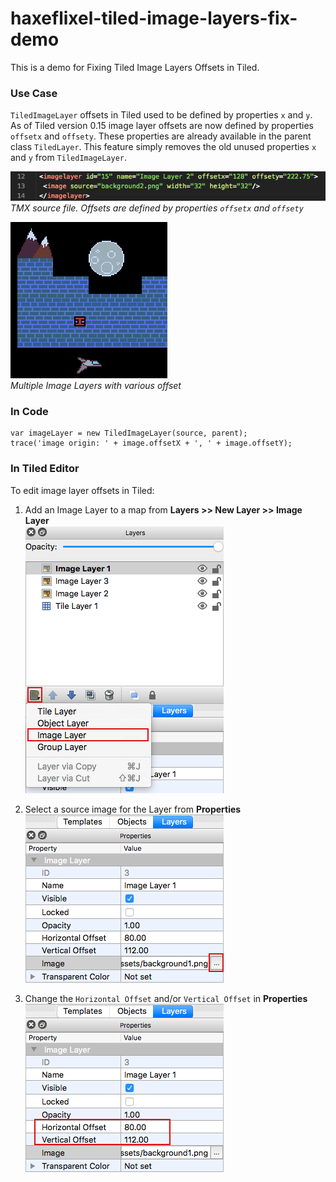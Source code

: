 # haxeflixel-tiled-image-layers-fix-demo

This is a demo for Fixing Tiled Image Layers Offsets in Tiled.

### Use Case

`TiledImageLayer` offsets in Tiled used to be defined by properties `x` and `y`. As of Tiled version 0.15 image layer offsets are now defined by properties `offsetx` and `offsety`. These properties are already available in the parent class `TiledLayer`. This feature simply removes the old unused properties `x` and `y` from `TiledImageLayer`.

![Tiled Editor Demo](assets/html_images/image_fix_tmx.png)  
*TMX source file. Offsets are defined by properties `offsetx` and `offsety`*

![Tiled Editor Demo](assets/html_images/image_fix_one.png)  
*Multiple Image Layers with various offset*

### In Code
```
var imageLayer = new TiledImageLayer(source, parent);
trace('image origin: ' + image.offsetX + ', ' + image.offsetY);
```

### In Tiled Editor

To edit image layer offsets in Tiled:

1. Add an Image Layer to a map from **Layers >> New Layer >> Image Layer**  
![Tiled Editor Add Image Layer](assets/html_images/image_fix_two.png)

2. Select a source image for the Layer from **Properties**  
![Tiled Editor Select Image Source](assets/html_images/image_fix_three.png)

2. Change the `Horizontal Offset` and/or `Vertical Offset` in **Properties**  
![Tiled Editor Select Image Source](assets/html_images/image_fix_four.png)
